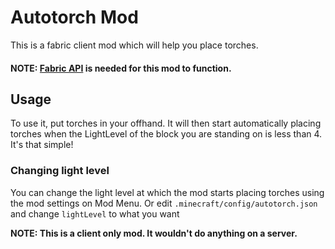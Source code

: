 # Autotorch Mod

This is a fabric client mod which will help you place torches.

#### NOTE: [Fabric API](https://www.curseforge.com/minecraft/mc-mods/fabric-api) is needed for this mod to function.

## Usage

To use it, put torches in your offhand. It will then start automatically placing torches when the LightLevel of the block you are standing on is less than 4. It's that simple!

### Changing light level

You can change the light level at which the mod starts placing torches using the mod settings on Mod Menu. Or edit `.minecraft/config/autotorch.json` and change `lightLevel` to what you want

**NOTE: This is a client only mod. It wouldn't do anything on a server.**

